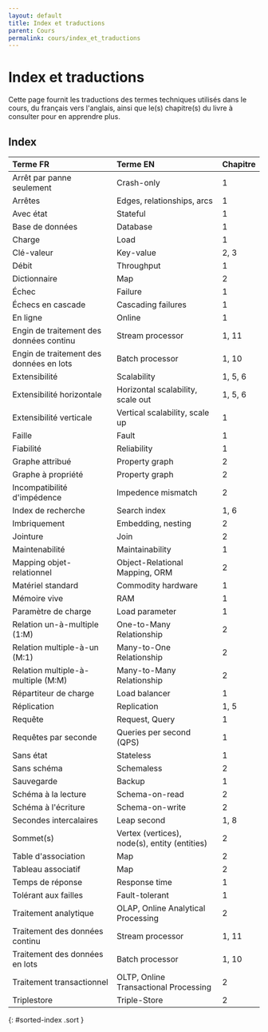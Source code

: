 ```yaml
---
layout: default
title: Index et traductions
parent: Cours
permalink: cours/index_et_traductions
---
```


# Index et traductions

Cette page fournit les traductions des termes techniques utilisés dans le cours, du français vers l'anglais, ainsi que
le(s) chapitre(s) du livre à consulter pour en apprendre plus.

## Index

| Terme FR | Terme EN | Chapitre |
| :------- | :------- | :------- |
| Arrêt par panne seulement | Crash-only | 1 |
| Arrêtes | Edges, relationships, arcs | 1 |
| Avec état | Stateful | 1 |
| Base de données | Database | 1 |
| Charge | Load | 1 |
| Clé-valeur | Key-value | 2, 3 |
| Débit | Throughput | 1 |
| Dictionnaire | Map | 2 |
| Échec | Failure | 1 |
| Échecs en cascade | Cascading failures | 1 |
| En ligne | Online | 1 |
| Engin de traitement des données continu | Stream processor | 1, 11 |
| Engin de traitement des données en lots | Batch processor | 1, 10 |
| Extensibilité | Scalability | 1, 5, 6 |
| Extensibilité horizontale | Horizontal scalability, scale out | 1, 5, 6 |
| Extensibilité verticale | Vertical scalability, scale up | 1 |
| Faille | Fault | 1 |
| Fiabilité | Reliability | 1 |
| Graphe attribué | Property graph | 2 |
| Graphe à propriété | Property graph | 2 |
| Incompatibilité d'impédence | Impedence mismatch | 2 |
| Index de recherche | Search index | 1, 6 |
| Imbriquement | Embedding, nesting | 2 |
| Jointure | Join | 2 |
| Maintenabilité | Maintainability | 1 |
| Mapping objet-relationnel | Object-Relational Mapping, ORM | 2 |
| Matériel standard | Commodity hardware | 1 |
| Mémoire vive | RAM | 1 |
| Paramètre de charge | Load parameter | 1 |
| Relation un-à-multiple (1:M) | One-to-Many Relationship | 2 |
| Relation multiple-à-un (M:1) | Many-to-One Relationship | 2 |
| Relation multiple-à-multiple (M:M) | Many-to-Many Relationship | 2 |
| Répartiteur de charge | Load balancer | 1 |
| Réplication | Replication | 1, 5 |
| Requête | Request, Query | 1 |
| Requêtes par seconde | Queries per second (QPS) | 1 |
| Sans état | Stateless | 1 |
| Sans schéma | Schemaless | 2 |
| Sauvegarde | Backup | 1 |
| Schéma à la lecture | Schema-on-read | 2 |
| Schéma à l'écriture | Schema-on-write | 2 |
| Secondes intercalaires | Leap second | 1, 8 |
| Sommet(s) | Vertex (vertices), node(s), entity (entities) | 2 |
| Table d'association | Map | 2 |
| Tableau associatif | Map | 2 |
| Temps de réponse | Response time | 1 |
| Tolérant aux failles | Fault-tolerant | 1 |
| Traitement analytique | OLAP, Online Analytical Processing | 2 |
| Traitement des données continu | Stream processor | 1, 11 |
| Traitement des données en lots | Batch processor | 1, 10 |
| Traitement transactionnel | OLTP, Online Transactional Processing | 2 |
| Triplestore | Triple-Store | 2 |
{: #sorted-index .sort }

<script src="{{ site.baseurl }}/assets/tablesort.js/tablesort.min.js"></script>
<script>
  new Tablesort(document.getElementById('sorted-index'));
</script>
